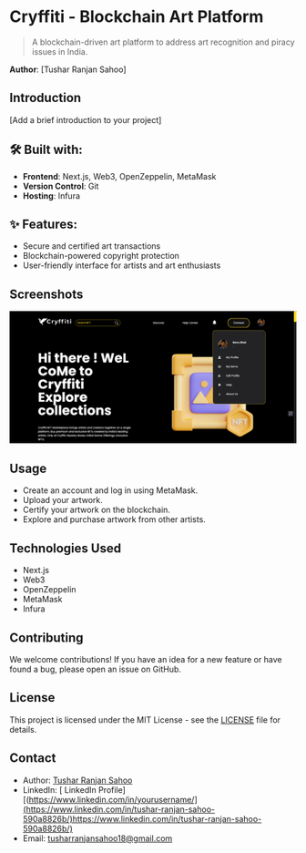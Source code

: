 # Cryffiti - Blockchain Art Platform

> A blockchain-driven art platform to address art recognition and piracy issues in India.

**Author**: [Tushar Ranjan Sahoo]

## Introduction

[Add a brief introduction to your project]

## 🛠️ Built with:

- **Frontend**: Next.js, Web3, OpenZeppelin, MetaMask
- **Version Control**: Git
- **Hosting**: Infura

## ✨ Features:

- Secure and certified art transactions
- Blockchain-powered copyright protection
- User-friendly interface for artists and art enthusiasts



## Screenshots

![image](https://raw.githubusercontent.com/Tushar-Ranjan-Sahoo/https---github.com-Tushar-Ranjan-Sahoo-Hackathon-Cryffiti/master/github%20images/home%20page.png)


## Usage

- Create an account and log in using MetaMask.
- Upload your artwork.
- Certify your artwork on the blockchain.
- Explore and purchase artwork from other artists.

## Technologies Used

- Next.js
- Web3
- OpenZeppelin
- MetaMask
- Infura

## Contributing

We welcome contributions! If you have an idea for a new feature or have found a bug, please open an issue on GitHub.

## License

This project is licensed under the MIT License - see the [LICENSE](LICENSE) file for details.

## Contact

- Author: [Tushar Ranjan Sahoo](https://github.com/Tushar-Ranjan-Sahoo)
- LinkedIn: [ LinkedIn Profile][(https://www.linkedin.com/in/yourusername/](https://www.linkedin.com/in/tushar-ranjan-sahoo-590a8826b/)https://www.linkedin.com/in/tushar-ranjan-sahoo-590a8826b/)
- Email: tusharranjansahoo18@gmail.com



